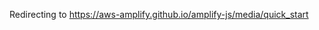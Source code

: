 <html>
  <head>
        <!-- Global site tag (gtag.js) - Google Analytics -->     <script async src="https://www.googletagmanager.com/gtag/js?id=UA-115615468-1"></script>     <script>         window.dataLayer = window.dataLayer || [];         function gtag(){dataLayer.push(arguments);}         gtag('js', new Date());         gtag('config', 'UA-115615468-1',{             'linker': {             'domains': ['aws-amplify.github.io']             }         });         var navigateToNextPage = function (elem) {             var path = "{% if jekyll.environment == 'production' %}{{ site.amplify.docs_baseurl }}{% endif %}/media/quick_start";             location.replace( path + location.search);         };       gtag('event', 'page_view', {         'event_callback': navigateToNextPage         });     </script> <meta http-equiv="refresh" content="5; url={% if jekyll.environment == 'production' %}{{ site.amplify.docs_baseurl }}{% endif %}/media/quick_start" />
  </head>
  <body>
    <p>Redirecting to <a href="{% if jekyll.environment == 'production' %}{{ site.amplify.docs_baseurl }}{% endif %}/media/quick_start">https://aws-amplify.github.io/amplify-js/media/quick_start</a></p>
  </body>
</html>